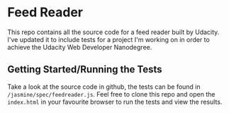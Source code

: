 # Feed Reader
This repo contains all the source code for a feed reader built by Udacity. I've updated it to include tests for a project I'm working on in order to achieve the Udacity Web Developer Nanodegree.

## Getting Started/Running the Tests
Take a look at the source code in github, the tests can be found in `/jasmine/spec/feedreader.js`. Feel free to clone this repo and open the `index.html` in your favourite browser to run the tests and view the results.